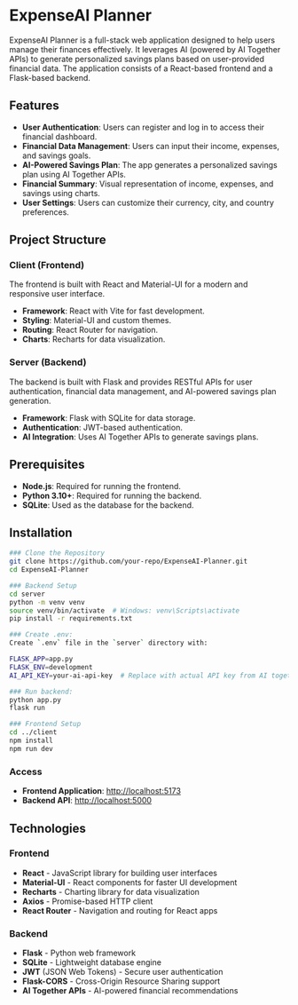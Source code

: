 # ExpenseAI Planner

ExpenseAI Planner is a full-stack web application designed to help users manage their finances effectively. It leverages AI (powered by AI Together APIs) to generate personalized savings plans based on user-provided financial data. The application consists of a React-based frontend and a Flask-based backend.

## Features

- **User Authentication**: Users can register and log in to access their financial dashboard.
- **Financial Data Management**: Users can input their income, expenses, and savings goals.
- **AI-Powered Savings Plan**: The app generates a personalized savings plan using AI Together APIs.
- **Financial Summary**: Visual representation of income, expenses, and savings using charts.
- **User Settings**: Users can customize their currency, city, and country preferences.

## Project Structure

### Client (Frontend)

The frontend is built with React and Material-UI for a modern and responsive user interface.

- **Framework**: React with Vite for fast development.
- **Styling**: Material-UI and custom themes.
- **Routing**: React Router for navigation.
- **Charts**: Recharts for data visualization.

### Server (Backend)

The backend is built with Flask and provides RESTful APIs for user authentication, financial data management, and AI-powered savings plan generation.

- **Framework**: Flask with SQLite for data storage.
- **Authentication**: JWT-based authentication.
- **AI Integration**: Uses AI Together APIs to generate savings plans.

## Prerequisites

- **Node.js**: Required for running the frontend.
- **Python 3.10+**: Required for running the backend.
- **SQLite**: Used as the database for the backend.

## Installation


```bash
### Clone the Repository
git clone https://github.com/your-repo/ExpenseAI-Planner.git
cd ExpenseAI-Planner

### Backend Setup
cd server
python -m venv venv
source venv/bin/activate  # Windows: venv\Scripts\activate
pip install -r requirements.txt

### Create .env:
Create `.env` file in the `server` directory with:

FLASK_APP=app.py
FLASK_ENV=development
AI_API_KEY=your-ai-api-key  # Replace with actual API key from AI together

### Run backend:
python app.py
flask run

### Frontend Setup
cd ../client
npm install
npm run dev
```
### Access
- **Frontend Application**: [http://localhost:5173](http://localhost:5173)  
- **Backend API**: [http://localhost:5000](http://localhost:5000) 

## Technologies

### Frontend
- **React** - JavaScript library for building user interfaces
- **Material-UI** - React components for faster UI development
- **Recharts** - Charting library for data visualization
- **Axios** - Promise-based HTTP client
- **React Router** - Navigation and routing for React apps

### Backend
- **Flask** - Python web framework
- **SQLite** - Lightweight database engine
- **JWT** (JSON Web Tokens) - Secure user authentication
- **Flask-CORS** - Cross-Origin Resource Sharing support
- **AI Together APIs** - AI-powered financial recommendations

